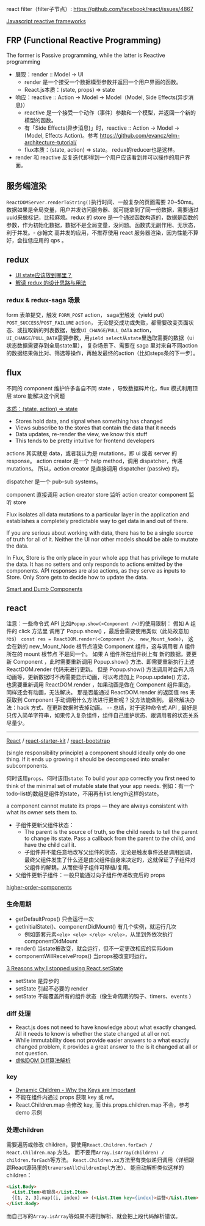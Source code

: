

react filter（filter子节点）: https://github.com/facebook/react/issues/4867

[Javascript reactive frameworks](http://rrees.me/2015/06/04/overview-of-javascript-reactive-frameworks/)

## FRP (Functional Reactive Programming)
The former is Passive programming, while the latter is Reactive programming

- 展现：render :: Model -> UI
    - render 是一个接受一个数据模型参数并返回一个用户界面的函数。
    - React.js本质：(state, props) => state
- 响应：reactive :: Action -> Model -> Model（Model, Side Effects(异步消息)）
    - reactive 是一个接受一个动作（事件）参数和一个模型，并返回一个新的模型的函数。
    - 有「Side Effects(异步消息)」时，reactive :: Action -> Model -> (Model, Effects Action)。参考 https://github.com/evancz/elm-architecture-tutorial/
    - flux本质：(state, action) => state。 redux的reducer也是这样。
- render 和 reactive 反复迭代即得到一个用户应该看到并可以操作的用户界面。


## 服务端渲染
`ReactDOMServer.renderToString()`执行时间、一般复杂的页面需要 20~50ms。数据如果是全局变量，用户并发访问服务器、就可能拿到了同一份数据，需要通过uuid来做标记，比较麻烦。redux 的 store 是一个通过函数构造的，数据是函数的参数，作为初始化数据，数据不是全局变量，没问题。函数式无副作用、无状态，利于并发。- @翰文
高并发的应用，不推荐使用 react 服务器渲染，因为性能不算好，会拉低应用的 qps 。


## redux
- [UI state应该放到哪里？](https://github.com/rackt/redux/issues/595)
- [解读 redux 的设计思路与用法](http://div.io/topic/1309)

### redux & redux-saga 场景
form 表单提交，触发 `FORM_POST` action，
saga里触发（yield put）`POST_SUCCESS`/`POST_FAILURE` action，
无论提交成功或失败，都需要改变页面状态、或拉取新的列表数据，触发`UI_CHANGE`/`PULL_DATA` action，
`UI_CHANGE`/`PULL_DATA`需要参数，用`yield select`从`state`里选取需要的数据（ui状态数据需要存到全局state里），
复杂场景下、需要在 saga 里对来自不同action的数据结果做比对、筛选等操作，再触发最终的action（比如steps条的下一步）。


## flux
不同的 component 维护许多各自不同 state ，导致数据碎片化，flux 模式利用顶层 store 能解决这个问题

[本质：(state, action) => state](https://speakerdeck.com/jmorrell/jsconf-uy-flux-those-who-forget-the-past-dot-dot-dot)

- Stores hold data, and signal when something has changed
- Views subscribe to the stores that contain the data that it needs
- Data updates, re-render the view, we know this stuff
- This tends to be pretty intuitive for frontend developers

actions 其实就是 data，或者我认为是 mutations，即 ui 或者 server 的 response。
action creator 是一个 help method，调用 dispatcher，传递 mutations。
所以，action creator 是直接调用 dispatcher (passive) 的。

dispatcher 是一个 pub-sub systems。

component 直接调用 action creator
store 监听 action creator
component 监听 store

Flux isolates all data mutations to a particular layer in the application and establishes a completely predictable way to get data in and out of there.

If you are serious about working with data, there has to be a single source of truth for all of it. Neither the UI nor other models should be able to mutate the data.

In Flux, Store is the only place in your whole app that has privilege to mutate the data. It has no setters and only responds to actions emitted by the components. API responses are also actions, as they serve as inputs to Store. Only Store gets to decide how to update the data.

[Smart and Dumb Components](https://medium.com/@dan_abramov/smart-and-dumb-components-7ca2f9a7c7d0)


## react

注意：一些命令式 API 比如`Popup.show(<Component />)`的使用限制：
假如 A 组件的 click 方法里 调用了 Popup.show() ，最后会需要使用类似（此处故意加 res）
`const res = ReactDOM.render(<Component />， new_Mount_Node)`，
这会在新的 new_Mount_Node 根节点渲染 Component 组件，这与调用者 A 组件 所在的 mount 根节点 不是同一个。
如果 A 组件所在组件树上有 新的数据，要更新 Component ，此时需要重新调用 Popup.show() 方法、即需要重新执行上述 ReactDOM.render 代码来进行更新。
但是 Popup.show() 方法调用时会有入场动画等，更新数据时不再需要显示动画，可以考虑加上 Popup.update() 方法，
也需要重新调用 ReactDOM.render ，如果动画是做在 Component 组件里边，同样还会有动画，无法解决。
那是否能通过 ReactDOM.render 的返回值 res 来获取到 Component 手动调用什么方法进行更新呢？没方法能做到。
最终解决办法：hack 方式、在更新数据时去掉动画。
-- 总结，对于这种命令式 API , 最好是只传入简单字符串，如果传入复杂组件，组件自己维护状态、跟调用者的状态关系尽量少。

----

[React](http://facebook.github.io/react/index.html) / [react-starter-kit](https://github.com/kriasoft/react-starter-kit) / [react-bootstrap](http://react-bootstrap.github.io/components.html)

(single responsibility principle) a component should ideally only do one thing. If it ends up growing it should be decomposed into smaller subcomponents.

何时该用`props`、何时该用`state`: 
To build your app correctly you first need to think of the minimal set of mutable state that your app needs. 例如：有一个todo-list的数组是组件的state，不用再有list.length这样的state。

a component cannot mutate its props — they are always consistent with what its owner sets them to.

- 子组件更新父组件状态：
    - The parent is the source of truth, so the child needs to tell the parent to change its state. Pass a callback from the parent to the child, and have the child call it.
    - 子组件并不能任意地改写父组件的状态，无论是触发事件还是调用回调，最终父组件发生了什么还是由父组件自身来决定的，这就保证了子组件对父组件的解耦，从而使得子组件可移植/复用。
- 父组件更新子组件：一般只能通过向子组件传递改变后的 props

[higher-order-components](https://facebook.github.io/react/docs/higher-order-components.html)

### 生命周期

- getDefaultProps() 只会运行一次
- getInitialState()、componentDidMount() 有几个实例，就运行几次
    - 例如嵌套元素`<ele> <ele> </ele> </ele>`，从里到外依次执行componentDidMount
- render() 当state被改变，就会运行，但不一定更改相应的实际dom
- componentWillReceiveProps() 当props被改变时运行。

[3 Reasons why I stopped using React.setState](https://medium.com/@mweststrate/3-reasons-why-i-stopped-using-react-setstate-ab73fc67a42e#.o2lwoysxh)

- setState 是异步的
- setState 引起不必要的 render
- setState 不能覆盖所有的组件状态（像生命周期的钩子、timers、events ）

### diff 处理

- React.js does not need to have knowledge about what exactly changed. 
All it needs to know is whether the state changed at all or not.
- While immutability does not provide easier answers to a what exactly changed problem, 
it provides a great answer to the is it changed at all or not question. 
- [虚拟DOM Diff算法解析](http://www.infoq.com/cn/articles/react-dom-diff)

### key

- [Dynamic Children - Why the Keys are Important](http://blog.arkency.com/2014/10/react-dot-js-and-dynamic-children-why-the-keys-are-important/)
- 不能在组件内通过 props 获取 key 或 ref。
- React.Children.map 会修改 key, 而 this.props.children.map 不会，参考 demo 示例

### 处理children

需要遍历或修改 children，要使用`React.Children.forEach / React.Children.map` 方法，
而不要用`Array.isArray(children) / children.forEach`等方法。
`React.Children.xx`方法里有类似递归调用（详细跟踪React源码里的`traverseAllChildrenImpl`方法）、
能自动解析类似这样的children：

```html
<List.Body>
  <List.Item>收银员</List.Item>
  {[1, 2, 3].map((i, index) => (<List.Item key={index}>运营</List.Item>))}
</List.Body>
```

而自己写的`Array.isArray`等如果不递归解析、就会把上段代码解析错误。

